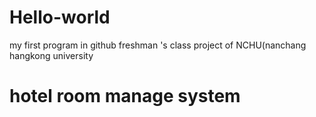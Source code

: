 # Hello-world
my first program in github
freshman 's class project of NCHU(nanchang hangkong university
# hotel room manage system

